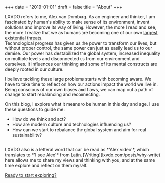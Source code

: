 +++
date = "2019-01-01"
draft = false
title = "About"
+++

LXVDO refers to me, Alex van Domburg. As an engineer and thinker, I am fascinated by human's ability to make sense of its environment, invent solutions and improve its way of living.
However, the more I read and see, the more I realize that we as humans are becoming one of our own [largest existential threats](https://80000hours.org/articles/extinction-risk/).  
Technological progress has given us the power to transform our lives, but without proper control, the same power can just as easily lead us to our demise. 
Our power has destabilized the global system, increased inequality on multiple levels and disconnected us from our environment and ourselves. 
It influences our thinking and some of its mental constructs are deeply rooted in our culture.  

I believe tackling these large problems starts with becoming aware. We have to take time to reflect on how our actions impact the world we live in. 
Being conscious of our own biases and flaws, we can map out a path of change to start rebalancing and reconnecting.    
  
On this blog, I explore what it means to be human in this day and age. I use these questions to guide me: 

+ How do we think and act? 
+ How are modern culture and technologies influencing us?
+ How can we start to rebalance the global system and aim for real sustainability?

<br> 
LXVDO also is a letteral word that can be read as *'Alex video'*, which translates to *'I see Alex'* from Latin. [Writing](lxvdo.com/posts/why-write) here allows me to share my views and thinking with you, and at the same time explore and reflect on them myself.  

[Ready to start exploring?](lxvdo.com/posts)
